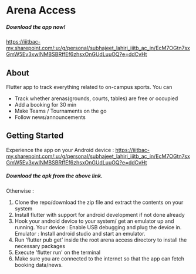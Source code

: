 # Arena Access

##### Download the app now!

https://iiitbac-my.sharepoint.com/:u:/g/personal/subhajeet_lahiri_iiitb_ac_in/EcM7OGtn7sxGmW5Ev3xwINMBSBRffEf6zhsxOnGUdLuuOQ?e=ddCvHt

## About

Flutter app to track everything related to on-campus sports. You can 
- Track whether arenas(grounds, courts, tables) are free or occupied
- Add a booking for 30 min
- Make Teams / Tournaments on the go
- Follow news/announcements


## Getting Started

Experience the app on your Android device : 
https://iiitbac-my.sharepoint.com/:u:/g/personal/subhajeet_lahiri_iiitb_ac_in/EcM7OGtn7sxGmW5Ev3xwINMBSBRffEf6zhsxOnGUdLuuOQ?e=ddCvHt
##### Download the apk from the above link.

Otherwise : 
1. Clone the repo/download the zip file and extract the contents on your system 
2. Install flutter with support for android development if not done already 
3. Hook your android device to your system/ get an emulator up and running. 
Your device : Enable USB debugging and plug the device in. 
Emulator : Install android studio and start an emulator. 
4. Run ‘flutter pub get’ inside the root arena access directory to install the necessary packages 
5. Execute 'flutter run' on the terminal 
6. Make sure you are connected to the internet so that the app can fetch booking data/news.

